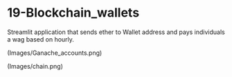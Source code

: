 # 19-Blockchain_wallets
Streamlit application that sends ether to Wallet address and pays individuals a wag based on hourly.

(Images/Ganache_accounts.png)

(Images/chain.png)
